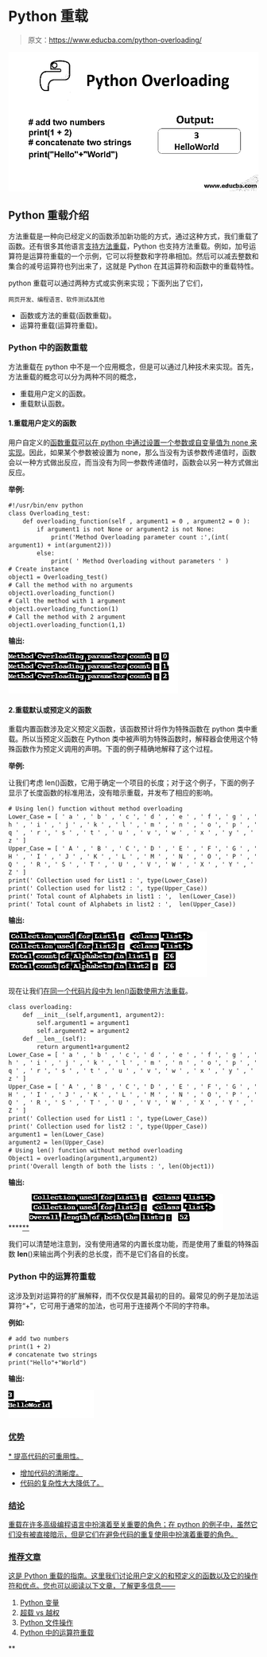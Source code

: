 # Python 重载

> 原文：<https://www.educba.com/python-overloading/>

![Python Overloading](img/c6cfe4a1fa25e9e82b015abdf2bf38c5.png)



## Python 重载介绍

方法重载是一种向已经定义的函数添加新功能的方式，通过这种方式，我们重载了函数。还有很多其他语言[支持方法重载](https://www.educba.com/method-overloading-in-java/)，Python 也支持方法重载。例如，加号运算符是运算符重载的一个示例，它可以将整数和字符串相加。然后可以减去整数和集合的减号运算符也列出来了，这就是 Python 在其运算符和函数中的重载特性。

python 重载可以通过两种方式或实例来实现；下面列出了它们，

<small>网页开发、编程语言、软件测试&其他</small>

*   函数或方法的重载(函数重载)。
*   运算符重载(运算符重载)。

### Python 中的函数重载

方法重载在 python 中不是一个应用概念，但是可以通过几种技术来实现。首先，方法重载的概念可以分为两种不同的概念，

*   重载用户定义的函数。
*   重载默认函数。

#### 1.重载用户定义的函数

用户自定义的[函数重载可以在 python 中通过设置一个参数或自变量值为 none 来实现](https://www.educba.com/function-overloading-in-java/)。因此，如果某个参数被设置为 none，那么当没有为该参数传递值时，函数会以一种方式做出反应，而当没有为同一参数传递值时，函数会以另一种方式做出反应。

**举例:**

```
#!/usr/bin/env python
class Overloading_test:
    def overloading_function(self , argument1 = 0 , argument2 = 0 ):
        if argument1 is not None or argument2 is not None:
            print('Method Overloading parameter count :',(int( argument1) + int(argument2)))
        else:
            print( ' Method Overloading without parameters ' )
# Create instance
object1 = Overloading_test()    
# Call the method with no arguments
object1.overloading_function()   
# Call the method with 1 argument
object1.overloading_function(1)
# Call the method with 2 argument
object1.overloading_function(1,1)
```

****输出:****

**<u>**![Overloading](img/4348c8c0eb007b5526e01dff934bf7d4.png)

**</u>** 

#### 2.重载默认或预定义的函数

重载内置函数涉及定义预定义函数，该函数预计将作为特殊函数在 python 类中重载。所以当预定义函数在 Python 类中被声明为特殊函数时，解释器会使用这个特殊函数作为预定义调用的声明。下面的例子精确地解释了这个过程。

**举例:**

让我们考虑 len()函数，它用于确定一个项目的长度；对于这个例子，下面的例子显示了长度函数的标准用法，没有暗示重载，并发布了相应的影响。

```
# Using len() function without method overloading
Lower_Case = [ ' a ' , ' b ' , ' c ', ' d ' , ' e ' , ' f ', ' g ' , ' h ' , ' i ' , ' j ' , ' k ' , ' l ' , ' m ' , ' n ' , ' o ', ' p ' , ' q ' , ' r ', ' s ' , ' t ' , ' u ' , ' v ', ' w ' , ' x ' , ' y ' , ' z ' ]
Upper_Case = [ ' A ' , ' B ' , ' C ', ' D ' , ' E ' , ' F ', ' G ' , ' H ' , ' I ' , ' J ' , ' K ' , ' L ' , ' M ' , ' N ' , ' O ', ' P ' , ' Q ' , ' R ', ' S ' , ' T ' , ' U ' , ' V ', ' W ' , ' X ' , ' Y ' , ' Z ' ]
print(' Collection used for List1 : ', type(Lower_Case))
print(' Collection used for list2 : ', type(Upper_Case))
print(' Total count of Alphabets in list1 : ',  len(Lower_Case))
print(' Total count of Alphabets in list2 : ',  len(Upper_Case))
```

****输出:****

**<u>**![Pre-Defined Functions](img/558d318eb2252692300b7f207a47fbc4.png)

**</u>** 

现在让我们[在同一个代码片段中为 len()函数使用方法重载](https://www.educba.com/method-overloading-in-python/)。

```
class overloading:
    def __init__(self,argument1, argument2):
        self.argument1 = argument1
        self.argument2 = argument2        
    def __len__(self):
        return argument1+argument2
Lower_Case = [ ' a ' , ' b ' , ' c ', ' d ' , ' e ' , ' f ', ' g ' , ' h ' , ' i ' , ' j ' , ' k ' , ' l ' , ' m ' , ' n ' , ' o ', ' p ' , ' q ' , ' r ', ' s ' , ' t ' , ' u ' , ' v ', ' w ' , ' x ' , ' y ' , ' z ' ]
Upper_Case = [ ' A ' , ' B ' , ' C ', ' D ' , ' E ' , ' F ', ' G ' , ' H ' , ' I ' , ' J ' , ' K ' , ' L ' , ' M ' , ' N ' , ' O ', ' P ' , ' Q ' , ' R ', ' S ' , ' T ' , ' U ' , ' V ', ' W ' , ' X ' , ' Y ' , ' Z ' ]
print(' Collection used for List1 : ', type(Lower_Case))
print(' Collection used for list2 : ', type(Upper_Case))
argument1 = len(Lower_Case)
argument2 = len(Upper_Case)
# Using len() function without method overloading
Object1 = overloading(argument1,argument2) 
print('Overall length of both the lists : ', len(Object1))
```

******输出:******

 ****<u>**![Python Overloading-1.3](img/7622cf286137740697606a17bea01d9d.png)

**</u>** 

我们可以清楚地注意到，没有使用通常的内置长度功能，而是使用了重载的特殊函数 __len__()来输出两个列表的总长度，而不是它们各自的长度。

### Python 中的运算符重载

这涉及到对运算符的扩展解释，而不仅仅是其最初的目的。最常见的例子是加法运算符“+”，它可用于通常的加法，也可用于连接两个不同的字符串。

****例如:****

```
# add two numbers
print(1 + 2)
# concatenate two strings
print("Hello"+"World")
```

****输出:****

**<u>**![addition operator output](img/6bbaeaa797b252eac90ab4dacd28b1f8.png)

**</u>** 

### <u>优势</u>

 <u>*   提高代码的可重用性。
*   增加代码的清晰度。
*   代码的复杂性大大降低了。

### 结论

[重载在许多高级编程语言中扮演着](https://www.educba.com/overloading-in-java/)至关重要的角色；在 python 的例子中，虽然它们没有被直接暗示，但是它们在避免代码的重复使用中扮演着重要的角色。

### 推荐文章

这是 Python 重载的指南。这里我们讨论用户定义的和预定义的函数以及它的操作符和优点。您也可以阅读以下文章，了解更多信息——

1.  [Python 变量](https://www.educba.com/python-variables/)
2.  [超载 vs 越权](https://www.educba.com/overloading-vs-overriding/)
3.  [Python 文件操作](https://www.educba.com/python-file-operations/)
4.  [Python 中的运算符重载](https://www.educba.com/operator-overloading-in-python/)





</u>**